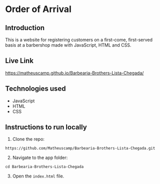 # Order of Arrival

## Introduction

This is a website for registering customers on a first-come, first-served basis at a barbershop made with JavaScript, HTML and CSS.

## Live Link

https://matheuscamp.github.io/Barbearia-Brothers-Lista-Chegada/

## Technologies used

- JavaScript
- HTML
- CSS

## Instructions to run locally

1. Clone the repo:

```
https://github.com/Matheuscamp/Barbearia-Brothers-Lista-Chegada.git
```

2. Navigate to the app folder:

```
cd Barbearia-Brothers-Lista-Chegada
```

3. Open the `index.html` file.
